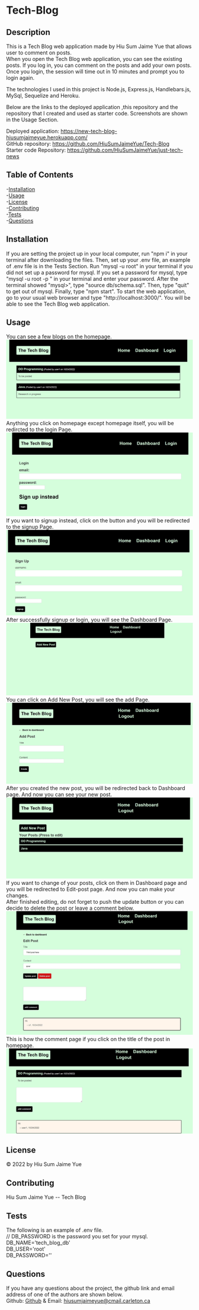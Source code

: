 # Tech-Blog
                
## Description   

This is a Tech Blog web application made by Hiu Sum Jaime Yue that allows user to comment on posts.         
When you open the Tech Blog web application, you can see the existing posts. 
If you log in, you can comment on the posts and add your own posts. Once you login, the session will time out in 10 minutes and prompt you to login again.     

The technologies I used in this project is Node.js, Express.js, Handlebars.js, MySql, Sequelize and Heroku.

Below are the links to the deployed application ,this repository and the repository that I created and used as starter code. Screenshots are shown in the Usage Section.

Deployed application: https://new-tech-blog-hiusumjaimeyue.herokuapp.com/        
GitHub repository: https://github.com/HiuSumJaimeYue/Tech-Blog          
Starter code Repository: https://github.com/HiuSumJaimeYue/just-tech-news

## Table of Contents               
-[Installation](#installation)          
-[Usage](#usage)          
-[License](#license)          
-[Contributing](#contributing)          
-[Tests](#tests)        
-[Questions](#questions)        

## Installation         
If you are setting the project up in your local computer, run "npm i" in your terminal after downloading the files. Then, set up your .env file, an example of .env file is in the Tests Section. Run "mysql -u root" in your terminal if you did not set up a password for mysql. If you set a password for mysql, type "mysql -u root -p " in your terminal and enter your password. After the terminal showed "mysql>", type "source db/schema.sql". Then, type "quit" to get out of mysql. Finally, type "npm start". To start the web application, go to your usual web browser and type "http://localhost:3000/". You will be able to see the Tech Blog web application.                

## Usage         
You can see a few blogs on the homepage.           
![Homepage Preview](https://github.com/HiuSumJaimeYue/Tech-Blog/blob/main/Screenshots/HomepagePreview.jpg "Homepage Preview")                    
Anything you click on homepage except homepage itself, you will be redircted to the login Page.             
![Login Preview 1](https://github.com/HiuSumJaimeYue/Tech-Blog/blob/main/Screenshots/LoginPagePreview.jpg "Login Preview 1")              
If you want to signup instead, click on the button and you will be redirected to the signup Page.       
![Signup Preview 1](https://github.com/HiuSumJaimeYue/Tech-Blog/blob/main/Screenshots/SignupPagePreview.jpg "Signup Preview 1")    
After successfully signup or login, you will see the Dashboard Page.                
![Dashboard Preview 1](https://github.com/HiuSumJaimeYue/Tech-Blog/blob/main/Screenshots/DashboardPagePreview.jpg "Dashboard Page Preview 1")                        
You can click on Add New Post, you will see the add Page.            
![Add Preview 1](https://github.com/HiuSumJaimeYue/Tech-Blog/blob/main/Screenshots/AddPagePreview.jpg "Add Preview 1")              
After you created the new post, you will be redirected back to Dashboard page. And now you can see your new post.               
![New-Dashboard Preview 1](https://github.com/HiuSumJaimeYue/Tech-Blog/blob/main/Screenshots/NewDashboardPagePreview.jpg "New-Dashboard Preview 1")              
If you want to change of your posts, click on them in Dashboard page and you will be redirected to Edit-post page. And now you can make your changes.           
After finished editing, do not forget to push the update button or you can decide to delete the post or leave a comment below.            
![Edit Preview 1](https://github.com/HiuSumJaimeYue/Tech-Blog/blob/main/Screenshots/EditPagePreview.jpg "Edit Preview 1")                                   
This is how the comment page if you click on the title of the post in homepage.          
![Comment Preview 1](https://github.com/HiuSumJaimeYue/Tech-Blog/blob/main/Screenshots/CommentPagePreview.jpg "Comment Preview 1")      


## License         
&copy; 2022 by Hiu Sum Jaime Yue               

## Contributing         
Hiu Sum Jaime Yue -- Tech Blog          

## Tests         
The following is an example of .env file.           
// DB_PASSWORD is the password you set for your mysql.           
DB_NAME='tech_blog_db'          
DB_USER='root'              
DB_PASSWORD=''                  



## Questions         
If you have any questions about the project, 
the github link and email address of one of the authors are shown below.                   
Github: [Github](https://github.com/HiuSumJaimeYue) 
& Email: [hiusumjaimeyue@cmail.carleton.ca](mailto:hiusumjaimeyue@cmail.carleton.ca)
